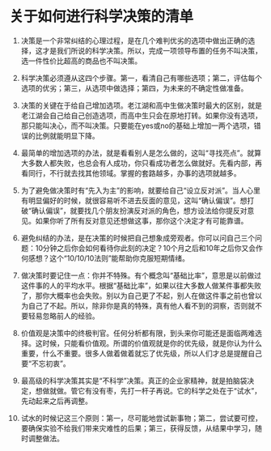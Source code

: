 # 关于如何进行科学决策的清单

1. 决策是一个非常纠结的心理过程，是在几个难判优劣的选项中做出正确的选择，这才是我们所说的科学决策。所以，完成一项领导布置的任务不叫决策，选一件性价比超高的商品也不叫决策。


2. 科学决策必须遵从这四个步骤。第一，看清自己有哪些选项；第二，评估每个选项的优劣；第三，从选项中做选择；第四，为未来的不确定性做准备。


3. 决策的关键在于给自己增加选项。老江湖和高中生做决策时最大的区别，就是老江湖会自己给自己创造选项，而高中生只会在原地打转。如果你没有选项，那只能叫决心，而不叫决策。只要能在yes或no的基础上增加一两个选项，错误的比例就能明显下降。


4. 最简单的增加选项的办法，就是看看别人是怎么做的，这叫“寻找亮点”。就算大多数人都失败，也总会有人成功，你只看成功者怎么做就好。先看内部，再看同行，不行就去找其他领域。掌握的套路越多，办事的选项就越多。


5. 为了避免做决策时有“先入为主”的影响，就要给自己“设立反对派”。当人心里有明显偏好的时候，就很容易听不进去反面的意见，这叫“确认偏误”。想打破“确认偏误”，就要找几个朋友扮演反对派的角色，想方设法给你提反对意见。如果你听了所有反对意见还想做这事，那你这个决定才有可能靠谱。


6. 避免纠结的办法，是在决策的时候把自己想象成旁观者。你可以问自己三个问题：10分钟之后你会如何看待你此刻的决定？10个月之后和10年之后你又会作何感想？这个“10/10/10法则”能帮助你克服短期情绪。


7. 做决策时要记住一点：你并不特殊。有个概念叫“基础比率”，意思是以前做过这件事的人的平均水平。根据“基础比率”，如果以往大多数人做某件事都失败了，那你大概率也会失败。别以为自己更了不起，别人在做这件事之前也曾以为自己了不起。所以，除非你是真的特殊，真有他人看不到的洞察，否则就不要轻易忽略前人的经验。


8. 价值观是决策中的终极判官。任何分析都有限，到头来你可能还是面临两难选择。这时候，只能看价值观。所谓的价值观就是你的优先级，就是你认为什么重要，什么不重要。很多人做着做着就忘了优先级，所以人们才总是提醒自己要“不忘初衷”。


9. 最高级的科学决策其实是“不科学”决策。真正的企业家精神，就是拍脑袋决定，想做就做。管它有没有枣，先打一杆子再说。它的科学之处在于“试水”，先动起来之后再调整。


10. 试水的时候记这三个原则：第一，尽可能地尝试新事物；第二，尝试要可控，要确保实验不给我们带来灾难性的后果；第三，获得反馈，从结果中学习，随时调整做法。